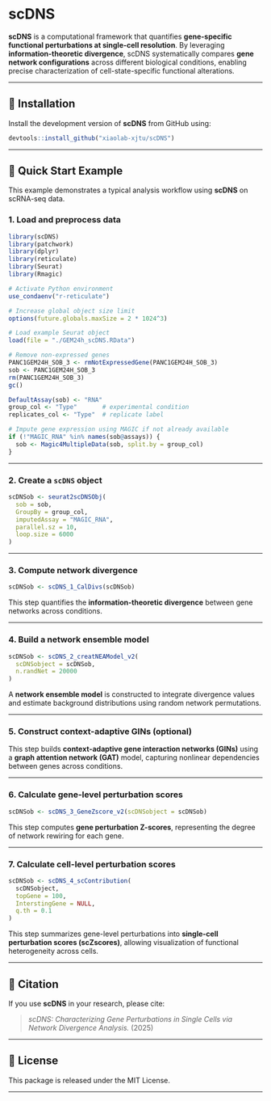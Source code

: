 # scDNS

**scDNS** is a computational framework that quantifies **gene-specific functional perturbations at single-cell resolution**.
By leveraging **information-theoretic divergence**, scDNS systematically compares **gene network configurations** across different biological conditions, enabling precise characterization of cell-state-specific functional alterations.

---

## 🧩 Installation

Install the development version of **scDNS** from GitHub using:

```r
devtools::install_github("xiaolab-xjtu/scDNS")
```

---

## 🚀 Quick Start Example

This example demonstrates a typical analysis workflow using **scDNS** on scRNA-seq data.

### 1. Load and preprocess data

```r
library(scDNS)
library(patchwork)
library(dplyr)
library(reticulate)
library(Seurat)
library(Rmagic)

# Activate Python environment
use_condaenv("r-reticulate")

# Increase global object size limit
options(future.globals.maxSize = 2 * 1024^3)

# Load example Seurat object
load(file = "./GEM24h_scDNS.RData")

# Remove non-expressed genes
PANC1GEM24H_SOB_3 <- rmNotExpressedGene(PANC1GEM24H_SOB_3)
sob <- PANC1GEM24H_SOB_3
rm(PANC1GEM24H_SOB_3)
gc()

DefaultAssay(sob) <- "RNA"
group_col <- "Type"       # experimental condition
replicates_col <- "Type"  # replicate label

# Impute gene expression using MAGIC if not already available
if (!"MAGIC_RNA" %in% names(sob@assays)) {
  sob <- Magic4MultipleData(sob, split.by = group_col)
}
```

---

### 2. Create a `scDNS` object

```r
scDNSob <- seurat2scDNSObj(
  sob = sob,
  GroupBy = group_col,
  imputedAssay = "MAGIC_RNA",
  parallel.sz = 10,
  loop.size = 6000
)
```

---

### 3. Compute network divergence

```r
scDNSob <- scDNS_1_CalDivs(scDNSob)
```

This step quantifies the **information-theoretic divergence** between gene networks across conditions.

---

### 4. Build a network ensemble model

```r
scDNSob <- scDNS_2_creatNEAModel_v2(
  scDNSobject = scDNSob,
  n.randNet = 20000
)
```

A **network ensemble model** is constructed to integrate divergence values and estimate background distributions using random network permutations.

---

### 5. Construct context-adaptive GINs (optional)

This step builds **context-adaptive gene interaction networks (GINs)** using a **graph attention network (GAT)** model, capturing nonlinear dependencies between genes across conditions.

---

### 6. Calculate gene-level perturbation scores

```r
scDNSob <- scDNS_3_GeneZscore_v2(scDNSobject = scDNSob)
```

This step computes **gene perturbation Z-scores**, representing the degree of network rewiring for each gene.

---

### 7. Calculate cell-level perturbation scores

```r
scDNSob <- scDNS_4_scContribution(
  scDNSobject,
  topGene = 100,
  InterstingGene = NULL,
  q.th = 0.1
)
```

This step summarizes gene-level perturbations into **single-cell perturbation scores (scZscores)**, allowing visualization of functional heterogeneity across cells.

---

## 🧠 Citation

If you use **scDNS** in your research, please cite:

>  *scDNS: Characterizing Gene Perturbations in Single Cells via Network Divergence Analysis.* (2025)

---

## 📘 License

This package is released under the MIT License.

---
